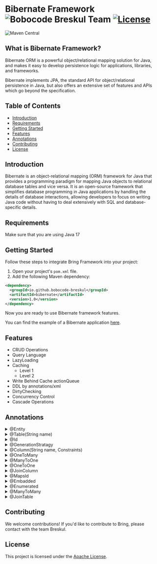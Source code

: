 # Bibernate Framework ![Bobocode Breskul Team](https://img.shields.io/badge/Bobocode%20Breskul%20Team-8A2BE2) [![License](https://img.shields.io/badge/License-Apache_2.0-green.svg)](https://opensource.org/licenses/Apache-2.0)
![Maven Central](https://img.shields.io/maven-central/v/io.github.bobocode-breskul/bibernate)

## What is Bibernate Framework?

Bibernate ORM is a powerful object/relational mapping solution for Java, and makes it easy to develop persistence logic for applications, libraries, and frameworks.

Bibernate implements JPA, the standard API for object/relational persistence in Java, but also offers an extensive set of features and APIs which go beyond the specification.

## Table of Contents

- [Introduction](#introduction)
- [Requirements](#requirements)
- [Getting Started](#getting-started)
- [Features](#features)
- [Annotations](#annotations)
- [Contributing](#contributing)
- [License](#license)

## Introduction

Bibernate is an object-relational mapping (ORM) framework for Java that provides a programming
paradigm for mapping Java objects to relational database tables and vice versa. It is an open-source
framework that simplifies database programming in Java applications by handling the details of
database interactions, allowing developers to focus on writing Java code without having to deal
extensively with SQL and database-specific details.

## Requirements
Make sure that you are using Java 17

## Getting Started
Follow these steps to integrate Bring Framework into your project:

1. Open your project's `pom.xml` file.
2. Add the following Maven dependency:

```xml
<dependency>
  <groupId>io.github.bobocode-breskul</groupId>
  <artifactId>bibernate</artifactId>
  <version>1.0</version>
</dependency>
```
Now you are ready to use Bibernate framework features.

You can find the example of a Bibernate application [here](https://github.com/bobocode-breskul/bibernate-usage-example).

## Features
-   CRUD Operations
-   Query Language
-   LazyLoading
-   Caching
    - Level 1
    - Level 2
-   Write Behind Cache actionQueue
-   DDL by annotations/xml
-   DirtyChecking
-   Concurrency Control
-   Cascade Operations

## Annotations
<details>
  <summary>@Entity</summary>
  
  ### Example
  ```java
  public void example() {
    // TODO: add code example
  }
  ```
</details>

<details>
  <summary>@Table(String name)</summary>
  
  ### Example
  ```java
  public void example() {
    // TODO: add code example
  }
  ```
</details>

<details>
  <summary>@Id</summary>
  
  ### Example
  ```java
  public void example() {
    // TODO: add code example
  }
  ```
</details>

<details>
  <summary>@GenerationStratagy</summary>
  
  ### Example
  ```java
  public void example() {
    // TODO: add code example
  }
  ```
</details>

<details>
  <summary>@Column(String name, Constraints)</summary>
  
  ### Example
  ```java
  public void example() {
    // TODO: add code example
  }
  ```
</details>

<details>
  <summary>@OneToMany</summary>
  
  ### Example
  ```java
  public void example() {
    // TODO: add code example
  }
  ```
</details>

<details>
  <summary>@ManyToOne</summary>
  
  ### Example
  ```java
  public void example() {
    // TODO: add code example
  }
  ```
</details>

<details>
  <summary>@OneToOne</summary>
  
  ### Example
  ```java
  public void example() {
    // TODO: add code example
  }
  ```
</details>

<details>
  <summary>@JoinColumn</summary>
  
  ### Example
  ```java
  public void example() {
    // TODO: add code example
  }
  ```
</details>

<details>
  <summary>@MapsId</summary>
  
  ### Example
  ```java
  public void example() {
    // TODO: add code example
  }
  ```
</details>

<details>
  <summary>@Embadded</summary>
  
  ### Example
  ```java
  public void example() {
    // TODO: add code example
  }
  ```
</details>

<details>
  <summary> @Enumerated</summary>
  
  ### Example
  ```java
  public void example() {
    // TODO: add code example
  }
  ```
</details>

<details>
  <summary>@ManyToMany</summary>
  
  ### Example
  ```java
  public void example() {
    // TODO: add code example
  }
  ```
</details>

<details>
  <summary>@JoinTable</summary>
  
  ### Example
  ```java
  public void example() {
    // TODO: add code example
  }
  ```
</details>

## Contributing
We welcome contributions!
If you'd like to contribute to Bring, please contact with the team Breskul.

## License
This project is licensed under the [Apache License](https://opensource.org/licenses/Apache-2.0).
